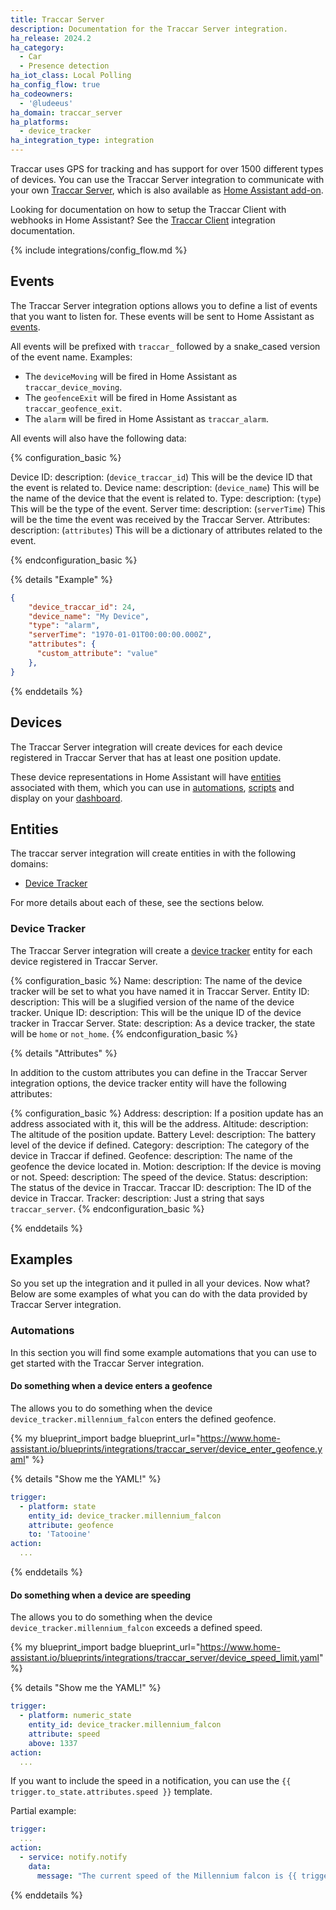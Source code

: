 ```yaml
---
title: Traccar Server
description: Documentation for the Traccar Server integration.
ha_release: 2024.2
ha_category:
  - Car
  - Presence detection
ha_iot_class: Local Polling
ha_config_flow: true
ha_codeowners:
  - '@ludeeus'
ha_domain: traccar_server
ha_platforms:
  - device_tracker
ha_integration_type: integration
---
```


Traccar uses GPS for tracking and has support for over 1500 different types of devices. You can use the Traccar Server integration to communicate with your own [Traccar Server](https://www.traccar.org/server/), which is also available as [Home Assistant add-on](https://my.home-assistant.io/redirect/supervisor_addon/?addon=a0d7b954_traccar).

<div class="note">

  Looking for documentation on how to setup the Traccar Client with webhooks in Home Assistant? See the [Traccar Client](/integrations/traccar/) integration documentation.

</div>

{% include integrations/config_flow.md %}

## Events

The Traccar Server integration options allows you to define a list of events that you want to listen for. These events will be sent to Home Assistant as [events](/docs/configuration/events/).

All events will be prefixed with `traccar_` followed by a snake_cased version of the event name.
Examples:

- The `deviceMoving` will be fired in Home Assistant as `traccar_device_moving`.
- The `geofenceExit` will be fired in Home Assistant as `traccar_geofence_exit`.
- The `alarm` will be fired in Home Assistant as `traccar_alarm`.

All events will also have the following data:

{% configuration_basic %}

Device ID:
  description: (`device_traccar_id`) This will be the device ID that the event is related to.
Device name:
  description: (`device_name`) This will be the name of the device that the event is related to.
Type:
  description: (`type`) This will be the type of the event.
Server time:
  description: (`serverTime`) This will be the time the event was received by the Traccar Server.
Attributes:
  description: (`attributes`) This will be a dictionary of attributes related to the event.

{% endconfiguration_basic %}

{% details "Example" %}

```json
{
    "device_traccar_id": 24,
    "device_name": "My Device",
    "type": "alarm",
    "serverTime": "1970-01-01T00:00:00.000Z",
    "attributes": {
      "custom_attribute": "value"
    },
}
```

{% enddetails %}

## Devices

The Traccar Server integration will create devices for each device registered in Traccar Server that has at least one position update.

These device representations in Home Assistant will have [entities](#entities) associated with them, which you can use in [automations](/docs/automation), [scripts](/docs/script) and display on your [dashboard](/docs/dashboard).

## Entities

The traccar server integration will create entities in with the following domains:

- [Device Tracker](/integrations/device_tracker)

For more details about each of these, see the sections below.

### Device Tracker

The Traccar Server integration will create a [device tracker](/integrations/device_tracker) entity for each device registered in Traccar Server.

{% configuration_basic %}
Name:
  description: The name of the device tracker will be set to what you have named it in Traccar Server.
Entity ID:
  description: This will be a slugified version of the name of the device tracker.
Unique ID:
  description: This will be the unique ID of the device tracker in Traccar Server.
State:
  description: As a device tracker, the state will be `home` or `not_home`.
{% endconfiguration_basic %}

{% details "Attributes" %}

In addition to the custom attributes you can define in the Traccar Server integration options, the device tracker entity will have the following attributes:

{% configuration_basic %}
Address:
  description: If a position update has an address associated with it, this will be the address.
Altitude:
  description: The altitude of the position update.
Battery Level:
  description: The battery level of the device if defined.
Category:
  description: The category of the device in Traccar if defined.
Geofence:
  description: The name of the geofence the device located in.
Motion:
  description: If the device is moving or not.
Speed:
  description: The speed of the device.
Status:
  description: The status of the device in Traccar.
Traccar ID:
  description: The ID of the device in Traccar.
Tracker:
  description: Just a string that says `traccar_server`.
{% endconfiguration_basic %}

{% enddetails %}

## Examples

So you set up the integration and it pulled in all your devices. Now what? Below are some examples of what you can do with the data provided by Traccar Server integration.

### Automations

In this section you will find some example automations that you can use to get started with the Traccar Server integration.

#### Do something when a device enters a geofence

The allows you to do something when the device `device_tracker.millennium_falcon` enters the defined geofence.

{% my blueprint_import badge blueprint_url="https://www.home-assistant.io/blueprints/integrations/traccar_server/device_enter_geofence.yaml" %}

{% details "Show me the YAML!" %}

```yaml
trigger:
  - platform: state
    entity_id: device_tracker.millennium_falcon
    attribute: geofence
    to: 'Tatooine'
action:
  ...
```

{% enddetails %}

#### Do something when a device are speeding

The allows you to do something when the device `device_tracker.millennium_falcon` exceeds a defined speed.

{% my blueprint_import badge blueprint_url="https://www.home-assistant.io/blueprints/integrations/traccar_server/device_speed_limit.yaml" %}

{% details "Show me the YAML!" %}

```yaml
trigger:
  - platform: numeric_state
    entity_id: device_tracker.millennium_falcon
    attribute: speed
    above: 1337
action:
  ...
```

If you want to include the speed in a notification, you can use the `{{ trigger.to_state.attributes.speed }}` template.

Partial example:

```yaml
trigger:
  ...
action:
  - service: notify.notify
    data:
      message: "The current speed of the Millennium falcon is {{ trigger.to_state.attributes.speed }}!"
```

{% enddetails %}
